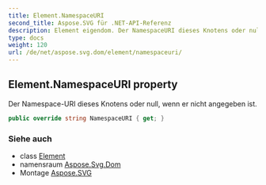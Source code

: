 ```yaml
---
title: Element.NamespaceURI
second_title: Aspose.SVG für .NET-API-Referenz
description: Element eigendom. Der NamespaceURI dieses Knotens oder null wenn er nicht angegeben ist.
type: docs
weight: 120
url: /de/net/aspose.svg.dom/element/namespaceuri/
---
```

## Element.NamespaceURI property

Der Namespace-URI dieses Knotens oder null, wenn er nicht angegeben ist.

```csharp
public override string NamespaceURI { get; }
```

### Siehe auch

* class [Element](../)
* namensraum [Aspose.Svg.Dom](../../element/)
* Montage [Aspose.SVG](../../../)


